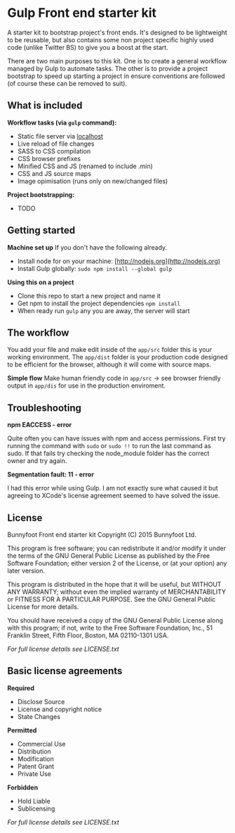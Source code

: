 Gulp Front end starter kit
=======

A starter kit to bootstrap project's front ends. It's designed to be lightweight to be reusable, but also contains some non project specific highly used code (unlike Twitter BS) to give you a boost at the start. 

There are two main purposes to this kit. One is to create a general workflow managed by Gulp to automate tasks. The other is to provide a project bootstrap to speed up starting a project in ensure conventions are followed (of course these can be removed to suit).

What is included
-----------

**Workflow tasks (via `gulp` command):**
 * Static file server via [localhost](http://localhost:3000)
 * Live reload of file changes
 * SASS to CSS compilation
 * CSS browser prefixes
 * Minified CSS and JS (renamed to include .min)
 * CSS and JS source maps
 * Image opimisation (runs only on new/changed files)

**Project bootstrapping:**
 * TODO

Getting started
-----------

 **Machine set up**
 If you don't have the following already.
 * Install node for on your machine: [http://nodejs.org](http://nodejs.org)
 * Install Gulp globally: `sudo npm install --global gulp`

 **Using this on a project**
 * Clone this repo to start a new project and name it
 * Get npm to install the project dependencies `npm install`
 * When ready run `gulp` any you are away, the server will start

The workflow
-----------

You add your file and make edit inside of the `app/src` folder this is your working environment. The `app/dist` folder is your production code designed to be efficient for the browser, although it will come with source maps.

**Simple flow**
Make human friendly code in `app/src` -> see browser friendly output in `app/dis` for use in the production enviroment.

Troubleshooting
-----------

**npm EACCESS - error**

Quite often you can have issues with npm and access permissions. First try running the command with `sudo` or `sudo !!` to run the last command as sudo. If that fails try checking the node_module folder has the correct owner and try again.

**Segmentation fault: 11 - error**

I had this error while using Gulp. I am not exactly sure what caused it but agreeing to XCode's license agreement seemed to have solved the issue.

License
-----------
  
Bunnyfoot Front end starter kit
Copyright (C) 2015 Bunnyfoot Ltd.

This program is free software; you can redistribute it and/or modify
it under the terms of the GNU General Public License as published by
the Free Software Foundation; either version 2 of the License, or
(at your option) any later version.

This program is distributed in the hope that it will be useful,
but WITHOUT ANY WARRANTY; without even the implied warranty of
MERCHANTABILITY or FITNESS FOR A PARTICULAR PURPOSE.  See the
GNU General Public License for more details.

You should have received a copy of the GNU General Public License along
with this program; if not, write to the Free Software Foundation, Inc.,
51 Franklin Street, Fifth Floor, Boston, MA 02110-1301 USA.

*For full license details see LICENSE.txt*

Basic license agreements
-----------

**Required**

* Disclose Source
* License and copyright notice
* State Changes

**Permitted**

* Commercial Use
* Distribution
* Modification
* Patent Grant
* Private Use

**Forbidden**

* Hold Liable
* Sublicensing

*For full license details see LICENSE.txt*


